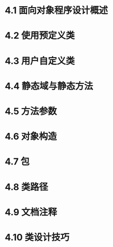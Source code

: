 # 4.1 面向对象程序设计概述



# 4.2 使用预定义类



# 4.3 用户自定义类



# 4.4 静态域与静态方法



# 4.5 方法参数



# 4.6 对象构造

# 4.7 包

# 4.8 类路径

# 4.9 文档注释

# 4.10 类设计技巧



